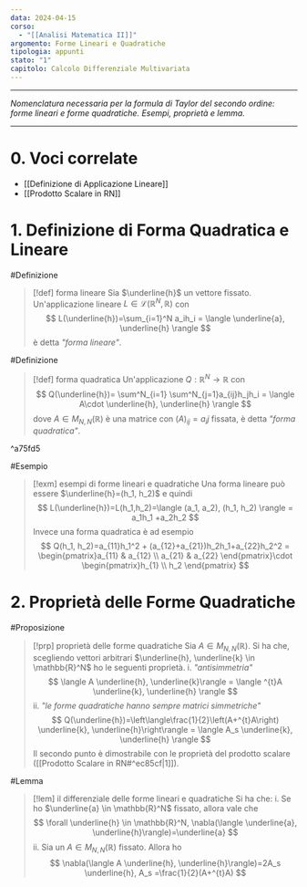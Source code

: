 ```yaml
---
data: 2024-04-15
corso:
  - "[[Analisi Matematica II]]"
argomento: Forme Lineari e Quadratiche
tipologia: appunti
stato: "1"
capitolo: Calcolo Differenziale Multivariata
---
```

- - -
*Nomenclatura necessaria per la formula di Taylor del secondo ordine: forme lineari e forme quadratiche. Esempi, proprietà e lemma.*
- - -
# 0. Voci correlate
- [[Definizione di Applicazione Lineare]]
- [[Prodotto Scalare in RN]]
# 1. Definizione di Forma Quadratica e Lineare
#Definizione 
> [!def] forma lineare
> Sia $\underline{h}$ un vettore fissato. Un'applicazione lineare $L \in \mathcal{L}(\mathbb{R}^N, \mathbb{R})$ con
> $$
> L(\underline{h})=\sum_{i=1}^N a_ih_i = \langle \underline{a}, \underline{h} \rangle
> $$
> è detta *"forma lineare"*.

#Definizione 
> [!def] forma quadratica
> Un'applicazione $Q: \mathbb{R}^N \longrightarrow \mathbb{R}$ con
> $$
> Q(\underline{h})= \sum^N_{i=1} \sum^N_{j=1}a_{ij}h_jh_i = \langle A\cdot \underline{h}, \underline{h} \rangle
> $$
> dove $A \in M_{N,N}(\mathbb{R})$ è una matrice con $(A)_{ij}=a_ij$ fissata, è detta *"forma quadratica"*.

^a75fd5

#Esempio 
> [!exm] esempi di forme lineari e quadratiche
> Una forma lineare può essere $\underline{h}=(h_1, h_2)$ e quindi
> $$
> L(\underline{h})=L(h_1,h_2)=\langle (a_1, a_2), (h_1, h_2) \rangle = a_1h_1 +a_2h_2
> $$
> Invece una forma quadratica è ad esempio
> $$
> Q(h_1, h_2)=a_{11}h_1^2 + (a_{12}+a_{21})h_2h_1+a_{22}h_2^2 = \begin{pmatrix}a_{11} & a_{12} \\ a_{21} & a_{22} \end{pmatrix}\cdot \begin{pmatrix}h_{1} \\ h_2 \end{pmatrix}
> $$

# 2. Proprietà delle Forme Quadratiche
#Proposizione 
> [!prp] proprietà delle forme quadratiche
> Sia $A \in M_{N,N}(\mathbb{R})$. Si ha che, scegliendo vettori arbitrari $\underline{h}, \underline{k} \in \mathbb{R}^N$ ho le seguenti proprietà.
> i. *"antisimmetria"*
> $$
> \langle A \underline{h}, \underline{k}\rangle = \langle ^{t}A \underline{k}, \underline{h} \rangle
> $$
> ii. *"le forme quadratiche hanno sempre matrici simmetriche"*
> $$
> Q(\underline{h})=\left\langle\frac{1}{2}\left(A+^{t}A\right) \underline{k}, \underline{h}\right\rangle = \langle A_s \underline{k}, \underline{h} \rangle
> $$
> Il secondo punto è dimostrabile con le proprietà del prodotto scalare ([[Prodotto Scalare in RN#^ec85cf|1]]).

#Lemma 
> [!lem] il differenziale delle forme lineari e quadratiche
> Si ha che:
> i. Se ho $\underline{a} \in \mathbb{R}^N$ fissato, allora vale che
> $$
> \forall \underline{h} \in \mathbb{R}^N, \nabla(\langle \underline{a}, \underline{h}\rangle)=\underline{a}
> $$
> ii. Sia un $A \in M_{N,N}(\mathbb{R})$ fissato. Allora ho
> $$
> \nabla(\langle A \underline{h}, \underline{h}\rangle)=2A_s \underline{h}, A_s =\frac{1}{2}(A+^{t}A)
> $$

